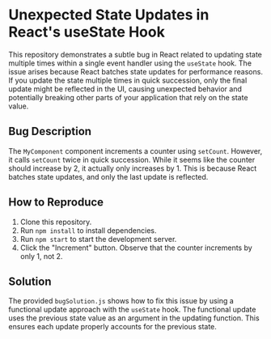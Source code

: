 # Unexpected State Updates in React's useState Hook

This repository demonstrates a subtle bug in React related to updating state multiple times within a single event handler using the `useState` hook.  The issue arises because React batches state updates for performance reasons.  If you update the state multiple times in quick succession, only the final update might be reflected in the UI, causing unexpected behavior and potentially breaking other parts of your application that rely on the state value.

## Bug Description
The `MyComponent` component increments a counter using `setCount`. However, it calls `setCount` twice in quick succession. While it seems like the counter should increase by 2, it actually only increases by 1. This is because React batches state updates, and only the last update is reflected.

## How to Reproduce
1. Clone this repository.
2. Run `npm install` to install dependencies.
3. Run `npm start` to start the development server.
4. Click the "Increment" button. Observe that the counter increments by only 1, not 2.

## Solution
The provided `bugSolution.js` shows how to fix this issue by using a functional update approach with the `useState` hook.  The functional update uses the previous state value as an argument in the updating function. This ensures each update properly accounts for the previous state.